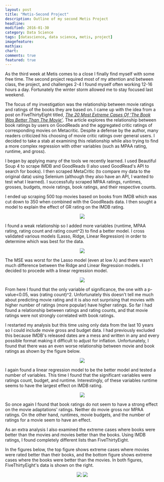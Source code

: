 ```yaml
---
layout: post
title: "Metis-Second Project"
description: Outline of my second Metis Project
headline:
modified: 2016-01-30
category: Data Science
tags: [datascience, data science, metis, project]
imagefeature:
mathjax:
chart:
comments: true
featured: true
---
```


As the third week at Metis comes to a close I finally find myself with some free time. The second project required most of my attention and between class, the project, and challenges 2-4 I found myself often working 12-16 hours a day. Fortunately the winter storm allowed me to stay focused last weekend.

The focus of my investigation was the relationship between movie ratings and ratings of the books they are based on. I came up with the idea from a post on FiveThirtyEight titled, [*The 20 Most Extreme Cases Of ‘The Book Was Better Than The Movie’*](http://fivethirtyeight.com/features/the-20-most-extreme-cases-of-the-book-was-better-than-the-movie/). The article explores the relationship between book ratings by users on GoodReads and the aggregated critic ratings of corresponding movies on Metacritic. Despite a defense by the author, many readers criticized his choosing of movie critic ratings over general users. I decided to take a stab at examining this relationship while also trying to find a more complex regression with other variables (such as MPAA rating, runtime, and gross).

I began by applying many of the tools we recently learned. I used Beautiful Soup 4 to scrape IMDB and GoodReads (I also used GoodRead's API to search for books). I then scraped MetaCritic (to compare my data to the original data) using Selenium (although they also have an API, I wanted to test what I learned). I successfully scraped MPAA ratings, runtimes, grosses, budgets, movie ratings, book ratings, and their respective counts.

I ended up scraping 500 top movies based on books from IMDB which was cut down to 350 when combined with the GoodReads data. I then sought a model to explain the effect of GR rating on the IMDB rating. 

<p align='center'>
    <img src='https://kennmyers.github.io/images/metis_second_project/IMDBRating_vs_GRRating.png'>
</p>

I found a weak relationship so I added more variables (runtime, MPAA rating, rating count and rating count^2) to find a better model. I cross validated various models (Lasso, Ridge, Linear Regression) in order to determine which was best for the data. 

<p align='center'>
    <img src='https://kennmyers.github.io/images/metis_second_project/regression_errors.png'>
</p>

The MSE was worst for the Lasso model (even at low λ) and there wasn't much difference between the Ridge and Linear Regression models. I decided to procede with a linear regression model. 

<p align='center'>
    <img src='https://kennmyers.github.io/images/metis_second_project/allmoviesmodel.png'>
</p>

From here I found that the only variable of significance, the one with a p-value<0.05, was (rating count)^2. Unfortunately this doesn't tell me much about predicting movie rating and it is also not surprising that movies with higher number of ratings (more popular) have higher ratings. So far I had found a relationship between ratings and rating counts, and that movie ratings were not strongly correlated with book ratings.

I restarted my analysis but this time using only data from the last 10 years so I could include movie gross and budget data. I had previously excluded this because IMDB's released dates are a mess and written in any and every possible format making it difficult to adjust for inflation. Unfortunately, I found that there was an even worse relationship between movie and book ratings as shown by the figure below.

<p align='center'>
    <img src='https://kennmyers.github.io/images/metis_second_project/recentIMDBRating_vs_GRRating.png'>
</p>

I again found a linear regression model to be the better model and tested a number of variables. This time I found that the significant variables were ratings count, budget, and runtime. Interestingly, of these variables runtime seems to have the largest effect on IMDB rating.

<p align='center'>
    <img src='https://kennmyers.github.io/images/metis_second_project/recentmoviesmodel.png'>
</p>

So once again I found that book ratings do not seem to have a strong effect on the movie adaptations' ratings. Neither do movie gross nor MPAA ratings. On the other hand, runtimes, movie budgets, and the number of ratings for a movie seem to have an effect.

As an extra analysis I also examined the extreme cases where books were better than the movies and movies better than the books. Using IMDB ratings, I found completely different lists than FiveThirtyEight.

In the figures below, the top figure shows extreme cases where movies were rated better than their books, and the bottom figure shows extreme cases where the books were better than the movies. In both figures, FiveThirtyEight's data is shown on the right.
<p align='center'>
    <img src='https://kennmyers.github.io/images/metis_second_project/moviesbetterthanbooks.png'>
    <img src='https://kennmyers.github.io/images/metis_second_project/booksbetterthanmovies.png'>
</p>


